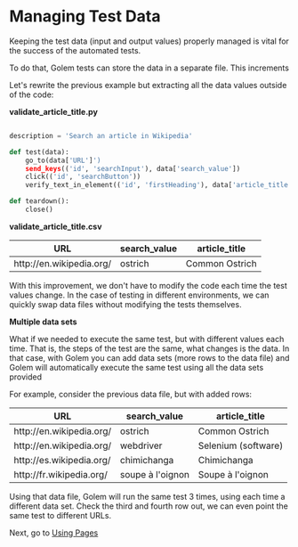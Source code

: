 Managing Test Data
==================================================

Keeping the test data (input and output values) properly managed is vital for the success of the automated tests.

To do that, Golem tests can store the data in a separate file. This increments

Let's rewrite the previous example but extracting all the data values outside of the code:

**validate_article_title.py**
```python

description = 'Search an article in Wikipedia'

def test(data):
    go_to(data['URL']')
    send_keys(('id', 'searchInput'), data['search_value'])
    click(('id', 'searchButton'))
    verify_text_in_element(('id', 'firstHeading'), data['article_title'])

def teardown():
    close()

```

**validate_article_title.csv**

<table>
    <thead>
        <tr>
            <th>URL</th>
            <th>search_value</th>
            <th>article_title</th>
        </tr>
    </thead>
    <tbody>
        <tr>
            <td>http://en.wikipedia.org/</td>
            <td>ostrich</td>
            <td>Common Ostrich</td>
        </tr>
    </tbody>
</table>



With this improvement, we don't have to modify the code each time the test values change. In the case of testing in different environments, we can quickly swap data files without modifying the tests themselves.


**Multiple data sets**

What if we needed to execute the same test, but with different values each time. That is, the steps of the test are the same, what changes is the data. In that case, with Golem you can add data sets (more rows to the data file) and Golem will automatically execute the same test using all the data sets provided


For example, consider the previous data file, but with added rows:

<table>
    <thead>
        <tr>
            <th>URL</th>
            <th>search_value</th>
            <th>article_title</th>
        </tr>
    </thead>
    <tbody>
        <tr>
            <td>http://en.wikipedia.org/</td>
            <td>ostrich</td>
            <td>Common Ostrich</td>
        </tr>
        <tr>
            <td>http://en.wikipedia.org/</td>
            <td>webdriver</td>
            <td>Selenium (software)</td>
        </tr>
        <tr>
            <td>http://es.wikipedia.org/</td>
            <td>chimichanga</td>
            <td>Chimichanga</td>
        </tr>
        <tr>
            <td>http://fr.wikipedia.org/</td>
            <td>soupe à l'oignon</td>
            <td>Soupe à l'oignon</td>
        </tr>
    </tbody>
</table>

Using that data file, Golem will run the same test 3 times, using each time a different data set. Check the third and fourth row out, we can even point the same test to different URLs.


Next, go to [Using Pages](using-pages.html)
